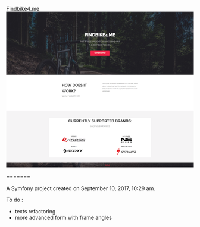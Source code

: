 Findbike4.me
![alt text](https://github.com/KuNman/FB4.me/blob/master/screencapture-findbike4-me-1506639154759.png)

=======

A Symfony project created on September 10, 2017, 10:29 am.

To do :
- texts refactoring
- more advanced form with frame angles
